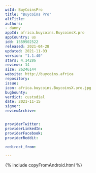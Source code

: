 ```yaml
---
wsId: BuyCoinsPro
title: "Buycoins Pro"
altTitle:
authors:
- danny
appId: africa.buycoins.BuycoinsX.pro
appCountry: us
idd: 1559902522
released: 2021-04-28
updated: 2021-11-03
version: "1.1.40"
stars: 4.14286
reviews: 14
size: 26246144
website: http://buycoins.africa
repository:
issue:
icon: africa.buycoins.BuycoinsX.pro.jpg
bugbounty:
verdict: custodial
date: 2021-11-15
signer:
reviewArchive:


providerTwitter:
providerLinkedIn:
providerFacebook:
providerReddit:

redirect_from:

---
```

{% include copyFromAndroid.html %}
